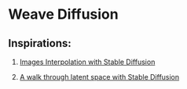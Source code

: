 # Weave Diffusion


## Inspirations:

1. [Images Interpolation with Stable Diffusion](https://huggingface.co/learn/cookbook/en/stable_diffusion_interpolation)

2. [A walk through latent space with Stable Diffusion](https://keras.io/examples/generative/random_walks_with_stable_diffusion/)

